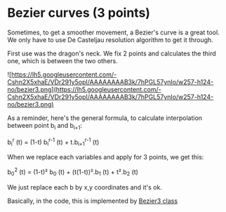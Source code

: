 # Bezier curves (3 points) #

Sometimes, to get a smoother movement, a Bezier's curve is a great tool. We only have to use De Casteljau resolution algorithm to get it through.

First use was the dragon's neck. We fix 2 points and calculates the third one, which is between the two others.

![https://lh5.googleusercontent.com/-Cshn2X5xhaE/VDr291y5opI/AAAAAAAAB3k/7hPGL57ynIo/w257-h124-no/bezier3.png](https://lh5.googleusercontent.com/-Cshn2X5xhaE/VDr291y5opI/AAAAAAAAB3k/7hPGL57ynIo/w257-h124-no/bezier3.png)

As a reminder, here's the general formula, to calculate interpolation between point b<sub>i</sub> and b<sub>i+1</sub>:

b<sub>i</sub><sup>r</sup> (t) = (1-t) b<sub>i</sub><sup>r-1</sup> (t) + t.b<sub>i+1</sub><sup>r-1</sup> (t)

When we replace each variables and apply for 3 points, we get this:

b<sub>0</sub><sup>2</sup> (t) = (1-t)² b<sub>0</sub> (t) + (t(1-t))².b<sub>1</sub> (t) + t².b<sub>2</sub> (t)

We just replace each b by x,y coordinates and it's ok.

Basically, in the code, this is implemented by [Bezier3 class](https://github.com/tchegito/zildo/blob/master/zildo/src/zildo/monde/Bezier3.java)

